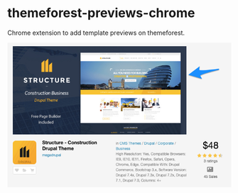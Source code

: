 # themeforest-previews-chrome
Chrome extension to add template previews on themeforest.

![screenshot](https://raw.githubusercontent.com/arshad/themeforest-previews-chrome/master/screenshot.png)
